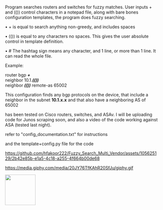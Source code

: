 Program searches routers and switches for fuzzy matches.
User inputs  +   and   (())   control characters in a notepad file, along with bare bones configuration templates, the program does fuzzy searching. 


•	+ is equal to search anything non-greedy,  and includes spaces



•	(())  is equal to any characters no spaces. This gives the user absolute control in template definition.

•	#   The hashtag sign means any character, and 1 line, or more than 1 line. It can read the whole file.

Example:

 router bgp **_+_**                                
 neighbor 10.1._**(())**_                                                                                                                                  
 neighbor _**(())**_ remote-as 65002


This configuration finds any bgp protocols on the device, that include a neighbor in the subnet **10.1.x.x**  and that
also have a neighboring AS of 65002


has been tested on Cisco routers, switches, and ASAv. I will be uploading code for Junos scraping soon, and also a video of the code working against ASA (tested last night).


refer to "config_documentation.txt"   for instructions

and the template+config.py file  for the code







https://github.com/hfakoor222/Fuzzy_Search_Multi_Vendor/assets/105625129/2b42e85b-e1a5-4c18-a255-4f664b00de68





https://media.giphy.com/media/20JY76TfKAhR20SfJu/giphy.gif



  <img src="[https://media.giphy.com/media/M9gbBd9nbDrOTu1Mqx/giphy.gif](https://giphy.com/clips/rickandmorty-season-4-episode-2-s4e2-hjUYcGyhsGvI7not7w)https://giphy.com/clips/rickandmorty-season-4-episode-2-s4e2-hjUYcGyhsGvI7not7w" width="100"/>




